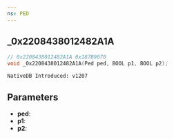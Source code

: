 ```yaml
---
ns: PED
---
```

## _0x2208438012482A1A

```c
// 0x2208438012482A1A 0x187B9070
void _0x2208438012482A1A(Ped ped, BOOL p1, BOOL p2);
```

```
NativeDB Introduced: v1207
```

## Parameters
* **ped**:
* **p1**:
* **p2**:
